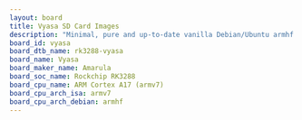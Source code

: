 ```yaml
---
layout: board
title: Vyasa SD Card Images
description: "Minimal, pure and up-to-date vanilla Debian/Ubuntu armhf SD card images for Vyasa by Amarula, SoC: Rockchip RK3288, CPU ISA: armv7"
board_id: vyasa
board_dtb_name: rk3288-vyasa
board_name: Vyasa
board_maker_name: Amarula
board_soc_name: Rockchip RK3288
board_cpu_name: ARM Cortex A17 (armv7)
board_cpu_arch_isa: armv7
board_cpu_arch_debian: armhf
---
```

